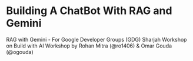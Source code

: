 # Building A ChatBot With RAG and Gemini

RAG with Gemini - For Google Developer Groups (GDG) Sharjah Workshop on Build with AI
Workshop by Rohan Mitra (@ro1406) & Omar Gouda (@ogouda)
